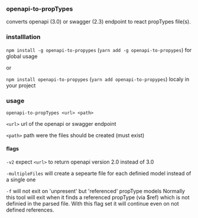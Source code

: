 ### openapi-to-propTypes

converts openapi (3.0) or swagger (2.3) endpoint to react propTypes file(s).

### installlation

`npm install -g openapi-to-propypes` (`yarn add -g openapi-to-propypes`) for global usage

or

`npm install openapi-to-propypes` (`yarn add openapi-to-propypes`) localy in your project

### usage

`openapi-to-propTypes <url> <path>`

`<url>` url of the openapi or swagger endpoint

`<path>` path were the files should be created (must exist)

#### flags

`-v2` expect `<url>` to return openapi version 2.0 instead of 3.0

`-multipleFiles` will create a sepearte file for each definied model instead of a single one

`-f` will not exit on 'unpresent' but 'referenced' propType models
Normally this tool will exit when it finds a referenced propType (via $ref) which is not definied in the parsed file.
With this flag set it will continue even on not defined references.
